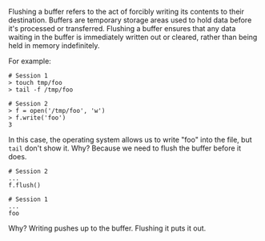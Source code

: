 Flushing a buffer refers to the act of forcibly writing its contents to their destination. Buffers are temporary storage areas used to hold data before it's processed or transferred. Flushing a buffer ensures that any data waiting in the buffer is immediately written out or cleared, rather than being held in memory indefinitely. 

For example:

```
# Session 1
> touch tmp/foo
> tail -f /tmp/foo
```

```
# Session 2
> f = open('/tmp/foo', 'w')
> f.write('foo')
3
```

In this case, the operating system allows us to write "foo" into the file, but `tail` don't show it. Why? Because we need to flush the buffer before it does. 

```
# Session 2
...
f.flush()
```

```
# Session 1
...
foo
```

Why? Writing pushes up to the buffer. Flushing it puts it out.
